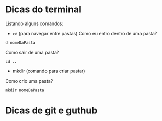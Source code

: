 # Dicas do terminal 
Listando alguns comandos:

- `cd` (para navegar entre pastas)
Como eu entro dentro de uma pasta?
```
d nomeDaPasta
```
Como sair de uma pasta?
```
cd ..
```
- mkdir (comando para criar pastar)

Como crio uma pasta?

```
mkdir nomeDaPasta
```


# Dicas de git e guthub

